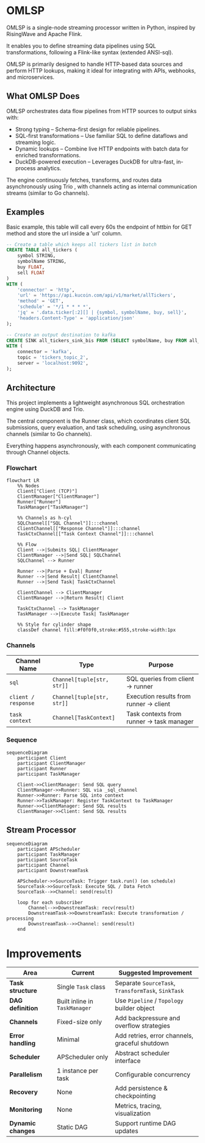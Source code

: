 # OMLSP
OMLSP is a single-node streaming processor written in Python, inspired by RisingWave and Apache Flink.

It enables you to define streaming data pipelines using SQL transformations, following a Flink-like syntax (extended ANSI-sql).

OMLSP is primarily designed to handle HTTP-based data sources and perform HTTP lookups, making it ideal for integrating with APIs, webhooks, and microservices.

## What OMLSP Does

OMLSP orchestrates data flow pipelines from HTTP sources to output sinks with:

- Strong typing – Schema-first design for reliable pipelines.
- SQL-first transformations – Use familiar SQL to define dataflows and streaming logic.
- Dynamic lookups – Combine live HTTP endpoints with batch data for enriched transformations.
- DuckDB-powered execution – Leverages DuckDB
 for ultra-fast, in-process analytics.

The engine continuously fetches, transforms, and routes data asynchronously using Trio
, with channels acting as internal communication streams (similar to Go channels).

## Examples
Basic example, this table will call every 60s the endpoint of httbin for GET method and store the url inside a 'url' column.
```sql
-- Create a table which keeps all tickers list in batch
CREATE TABLE all_tickers (
    symbol STRING,
    symbolName STRING,
    buy FLOAT,
    sell FLOAT
)
WITH (
    'connector' = 'http',
    'url' = 'https://api.kucoin.com/api/v1/market/allTickers',
    'method' = 'GET',
    'schedule' = '*/1 * * * *',
    'jq' = '.data.ticker[:2][] | {symbol, symbolName, buy, sell}',
    'headers.Content-Type' = 'application/json'
);

-- Create an output destination to kafka
CREATE SINK all_tickers_sink_bis FROM (SELECT symbolName, buy FROM all_tickers)
WITH (
    connector = 'kafka',
    topic = 'tickers_topic_2',
    server = 'localhost:9092',
);
```

## Architecture
This project implements a lightweight asynchronous SQL orchestration engine using DuckDB and Trio.

The central component is the Runner class, which coordinates client SQL submissions, query evaluation, and task scheduling, using asynchronous channels (similar to Go channels).

Everything happens asynchronously, with each component communicating through Channel objects.

### Flowchart

```mermaid
flowchart LR
    %% Nodes
    Client["Client (TCP)"]
    ClientManager["ClientManager"]
    Runner["Runner"]
    TaskManager["TaskManager"]

    %% Channels as h-cyl
    SQLChannel[["SQL Channel"]]:::channel
    ClientChannel[["Response Channel"]]:::channel
    TaskCtxChannel[["Task Context Channel"]]:::channel

    %% Flow
    Client -->|Submits SQL| ClientManager
    ClientManager -->|Send SQL| SQLChannel
    SQLChannel --> Runner

    Runner -->|Parse + Eval| Runner
    Runner -->|Send Result| ClientChannel
    Runner -->|Send Task| TaskCtxChannel

    ClientChannel --> ClientManager
    ClientManager -->|Return Result| Client

    TaskCtxChannel --> TaskManager
    TaskManager -->|Execute Task| TaskManager

    %% Style for cylinder shape
    classDef channel fill:#f0f0f0,stroke:#555,stroke-width:1px
```

### Channels
| Channel Name       | Type                       | Purpose                                  |
| ------------------ | -------------------------- | ---------------------------------------- |
| `sql`     | `Channel[tuple[str, str]]` | SQL queries from client → runner         |
| `client / response`  | `Channel[tuple[str, str]]` | Execution results from runner → client   |
| `task context` | `Channel[TaskContext]`     | Task contexts from runner → task manager |

### Sequence
```mermaid
sequenceDiagram
    participant Client
    participant ClientManager
    participant Runner
    participant TaskManager

    Client->>ClientManager: Send SQL query
    ClientManager->>Runner: SQL via _sql_channel
    Runner->>Runner: Parse SQL into context
    Runner->>TaskManager: Register TaskContext to TaskManager
    Runner->>ClientManager: Send SQL results
    ClientManager->>Client: Send SQL results
```

## Stream Processor

```mermaid
sequenceDiagram
    participant APScheduler
    participant TaskManager
    participant SourceTask
    participant Channel
    participant DownstreamTask

    APScheduler->>SourceTask: Trigger task.run() (on schedule)
    SourceTask->>SourceTask: Execute SQL / Data Fetch
    SourceTask-->>Channel: send(result)
    
    loop for each subscriber
        Channel-->>DownstreamTask: recv(result)
        DownstreamTask->>DownstreamTask: Execute transformation / processing
        DownstreamTask-->>Channel: send(result)
    end
```

# Improvements

| Area                | Current                       | Suggested Improvement                              |
| ------------------- | ----------------------------- | -------------------------------------------------- |
| **Task structure**  | Single `Task` class           | Separate `SourceTask`, `TransformTask`, `SinkTask` |
| **DAG definition**  | Built inline in `TaskManager` | Use `Pipeline` / `Topology` builder object                      |
| **Channels**        | Fixed-size only               | Add backpressure and overflow strategies           |
| **Error handling**  | Minimal                       | Add retries, error channels, graceful shutdown     |
| **Scheduler**       | APScheduler only              | Abstract scheduler interface                       |
| **Parallelism**     | 1 instance per task           | Configurable concurrency                           |
| **Recovery**        | None                          | Add persistence & checkpointing                    |
| **Monitoring**      | None                          | Metrics, tracing, visualization                    |
| **Dynamic changes** | Static DAG                    | Support runtime DAG updates                        |
